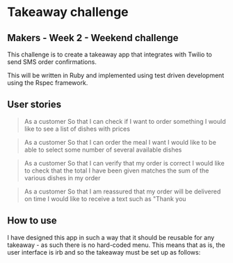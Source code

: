 # Takeaway challenge
## Makers - Week 2 - Weekend challenge

This challenge is to create a takeaway app that integrates with Twilio to send SMS order confirmations.

This will be written in Ruby and implemented using test driven development using the Rspec framework.

## User stories

> As a customer
So that I can check if I want to order something
I would like to see a list of dishes with prices

> As a customer
So that I can order the meal I want
I would like to be able to select some number of several available dishes

> As a customer
So that I can verify that my order is correct
I would like to check that the total I have been given matches the sum of the various dishes in my order

> As a customer
So that I am reassured that my order will be delivered on time
I would like to receive a text such as "Thank you

## How to use

I have designed this app in such a way that it should be reusable for any takeaway - as such there is no hard-coded menu. This means that as is, the user interface is irb and so the takeaway must be set up as follows: